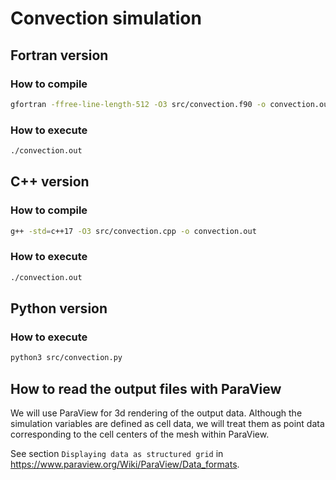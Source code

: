 # Convection simulation

## Fortran version

### How to compile

```bash
gfortran -ffree-line-length-512 -O3 src/convection.f90 -o convection.out
```

### How to execute

```bash
./convection.out
```

## C++ version

### How to compile

```bash
g++ -std=c++17 -O3 src/convection.cpp -o convection.out
```

### How to execute

```bash
./convection.out
```

## Python version

### How to execute

```bash
python3 src/convection.py
```

## How to read the output files with ParaView

We will use ParaView for 3d rendering of the output data. Although the simulation variables are defined as cell data, we will treat them as point data corresponding to the cell centers of the mesh within ParaView.

See section `Displaying data as structured grid` in <https://www.paraview.org/Wiki/ParaView/Data_formats>.
